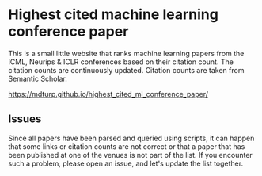 # Highest cited machine learning conference paper

This is a small little website that ranks machine learning papers
from the ICML, Neurips & ICLR conferences based on their citation
count. The citation counts are continuously updated.
Citation counts are taken from Semantic Scholar.

https://mdturp.github.io/highest_cited_ml_conference_paper/


## Issues

Since all papers have been parsed and queried using scripts, it can happen that some links or citation counts are not correct or that a paper
that has been published at one of the venues is not part of the list. If you encounter such a problem, please open an issue, and let's update the list together.

